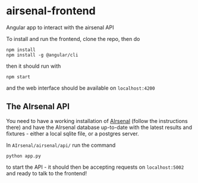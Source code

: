 # airsenal-frontend
Angular app to interact with the airsenal API

To install and run the frontend, clone the repo, then do
```
npm install
npm install -g @angular/cli
```
then it should run with
```
npm start
```
and the web interface should be available on `localhost:4200`

## The AIrsenal API

You need to have a working installation of [AIrsenal](https://github.com/alan-turing-institute/AIrsenal) (follow the instructions there) and have the AIrsenal database up-to-date with the latest results and fixtures - either a local sqlite file, or a postgres server.

In `AIrsenal/airsenal/api/` run the command
```
python app.py
```
to start the API - it should then be accepting requests on `localhost:5002` and ready to talk to the frontend!

